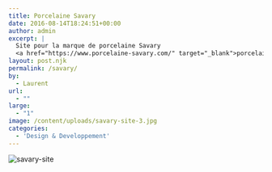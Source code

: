 ```yaml
---
title: Porcelaine Savary
date: 2016-08-14T18:24:51+00:00
author: admin
excerpt: |
  Site pour la marque de porcelaine Savary
  <a href="https://www.porcelaine-savary.com/" target="_blank">porcelaine-savary.com</a>
layout: post.njk
permalink: /savary/
by:
  - Laurent
url:
  - ""
large:
  - "1"
image: /content/uploads/savary-site-3.jpg
categories:
  - 'Design & Developpement'
---
```

![savary-site](./content/uploads/savary-site-1.jpg)

